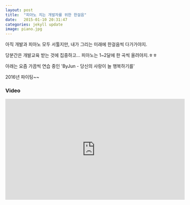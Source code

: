 ```yaml
---
layout: post
title:  "피아노 치는 개발자를 위한 한걸음"
date:   2015-01-10 20:31:47
categories: jekyll update
image: piano.jpg
---
```


아직 개발과 피아노 모두 서툴지만, 내가 그리는 미래에 한걸음씩 다가가야지.

당분간은 개발교육 받는 것에 집중하고... 피아노는 1~2달에 한 곡씩 올려야지.ㅎㅎ

아래는 요즘 가끔씩 연습 중인 'ByJun - 당신의 사랑이 늘 행복하기를'

2016년 파이팅~~


### Video

<iframe width="560" height="315" src="https://www.youtube.com/embed/xSzJ5sUbU9U" frameborder="0" allowfullscreen></iframe>